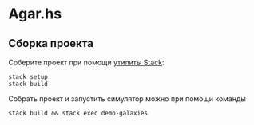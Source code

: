 # Agar.hs

## Сборка проекта

Соберите проект при помощи [утилиты Stack](https://www.haskellstack.org):

```
stack setup
stack build
```

Собрать проект и запустить симулятор можно при помощи команды

```
stack build && stack exec demo-galaxies
```
